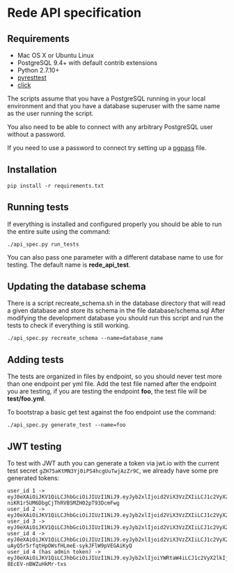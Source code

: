 # Rede API specification 

## Requirements

* Mac OS X or Ubuntu Linux
* PostgreSQL 9.4+ with default contrib extensions
* Python 2.7.10+
* [pyresttest](https://github.com/svanoort/pyresttest)
* [click](http://click.pocoo.org/)

The scripts assume that you have a PostgreSQL running in your local environment
and that you have a database superuser with the same name as the user running the script.

You also need to be able to connect with any arbitrary PostgreSQL user without a password.

If you need to use a password to connect try setting up a [pgpass](http://www.postgresql.org/docs/current/static/libpq-pgpass.html) file.

## Installation

```
pip install -r requirements.txt
```

## Running tests

If everything is installed and configured properly you should be able to run the entire suite
using the command:

```
./api_spec.py run_tests
```

You can also pass one parameter with a different database name to use for testing.
The default name is **rede_api_test**.

## Updating the database schema

There is a script recreate_schema.sh in the database directory
that will read a given database and store its schema in the file database/schema.sql
After modifying the development database you should run this script
and run the tests to check if everything is still working.

```
./api_spec.py recreate_schema --name=database_name
```

## Adding tests

The tests are organized in files by endpoint, so you should
never test more than one endpoint per yml file.
Add the test file named after the endpoint you are testing, if you are
testing the endpoint **foo**, the test file will be **test/foo.yml**.

To bootstrap a basic get test against the foo endpoint use the command:

```
./api_spec.py generate_test --name=foo
```

## JWT testing

To test with JWT auth you can generate a token via jwt.io with the current test secret ```gZH75aKtMN3Yj0iPS4hcgUuTwjAzZr9C```, we already have some pre generated tokens:

```
user_id 1 -> eyJ0eXAiOiJKV1QiLCJhbGciOiJIUzI1NiJ9.eyJyb2xlIjoid2ViX3VzZXIiLCJ1c2VyX2lkIjoiMSJ9.dEUw0q-niKR1r5UM6DbgCjThRVBSMZH02pT93DcmFwg
user_id 2 -> eyJ0eXAiOiJKV1QiLCJhbGciOiJIUzI1NiJ9.eyJyb2xlIjoid2ViX3VzZXIiLCJ1c2VyX2lkIjoiMiJ9.WZ7sSB1sTCaFoCpbBJ0GnyDNYHeWaZBbRQMypParGEc
user_id 3 -> eyJ0eXAiOiJKV1QiLCJhbGciOiJIUzI1NiJ9.eyJyb2xlIjoid2ViX3VzZXIiLCJ1c2VyX2lkIjoiMyJ9.etSjPXHxlxM3RqPt8z1GqqGbCJdVqzWPORh_9VU3xa4
user_id 4 -> eyJ0eXAiOiJKV1QiLCJhbGciOiJIUzI1NiJ9.eyJyb2xlIjoid2ViX3VzZXIiLCJ1c2VyX2lkIjoiNCJ9.ht-uAyQ5r5rfqtHpOWsfHLmeE-sykJFlW9pVEGAiKyQ
user_id 4 (has admin token) -> eyJ0eXAiOiJKV1QiLCJhbGciOiJIUzI1NiJ9.eyJyb2xlIjoiYWRtaW4iLCJ1c2VyX2lkIjoiNCJ9.Kx4gqaO79L39DPKv1WD1xOS-8EcEV-nBWZuHkMr-txs
```
